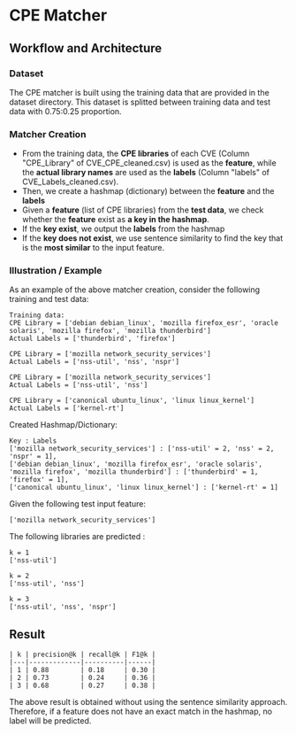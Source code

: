 # CPE Matcher
## Workflow and Architecture

### Dataset
The CPE matcher is built using the training data that are provided in the dataset directory. This dataset is splitted between training data and test data with 0.75:0.25 proportion.

### Matcher Creation

 - From the training data, the **CPE libraries** of each CVE (Column "CPE_Library" of CVE_CPE_cleaned.csv) is used as the **feature**, while the **actual library names** are used as the **labels** (Column "labels" of CVE_Labels_cleaned.csv).
 - Then, we create a hashmap (dictionary) between the **feature** and the **labels**
 - Given a **feature** (list of CPE libraries) from the **test data**, we check whether the **feature** exist as **a key in the hashmap**.
 - If the **key exist**, we output the **labels** from the hashmap
- If the **key does not exist**, we use sentence similarity to find the key that is the **most similar** to the input feature.

### Illustration / Example
As an example of the above matcher creation, consider the following training and test data:
```
Training data:
CPE Library = ['debian debian_linux', 'mozilla firefox_esr', 'oracle solaris', 'mozilla firefox', 'mozilla thunderbird']
Actual Labels = ['thunderbird', 'firefox']

CPE Library = ['mozilla network_security_services']
Actual Labels = ['nss-util', 'nss', 'nspr']

CPE Library = ['mozilla network_security_services']
Actual Labels = ['nss-util', 'nss']

CPE Library = ['canonical ubuntu_linux', 'linux linux_kernel']
Actual Labels = ['kernel-rt']
```

Created Hashmap/Dictionary:
```
Key : Labels
['mozilla network_security_services'] : ['nss-util' = 2, 'nss' = 2, 'nspr' = 1],
['debian debian_linux', 'mozilla firefox_esr', 'oracle solaris', 'mozilla firefox', 'mozilla thunderbird'] : ['thunderbird' = 1, 'firefox' = 1],
['canonical ubuntu_linux', 'linux linux_kernel'] : ['kernel-rt' = 1]
```

Given the following test input feature:
```
['mozilla network_security_services']
```
The following libraries are predicted :
```
k = 1
['nss-util']

k = 2
['nss-util', 'nss']

k = 3
['nss-util', 'nss', 'nspr']
```

## Result

```
| k | precision@k | recall@k | F1@k |
|---|-------------|----------|------|
| 1 | 0.88        | 0.18     | 0.30 |
| 2 | 0.73        | 0.24     | 0.36 |
| 3 | 0.68        | 0.27     | 0.38 |
```
The above result is obtained without using the sentence similarity approach. Therefore, if a feature does not have an exact match in the hashmap, no label will be predicted.

